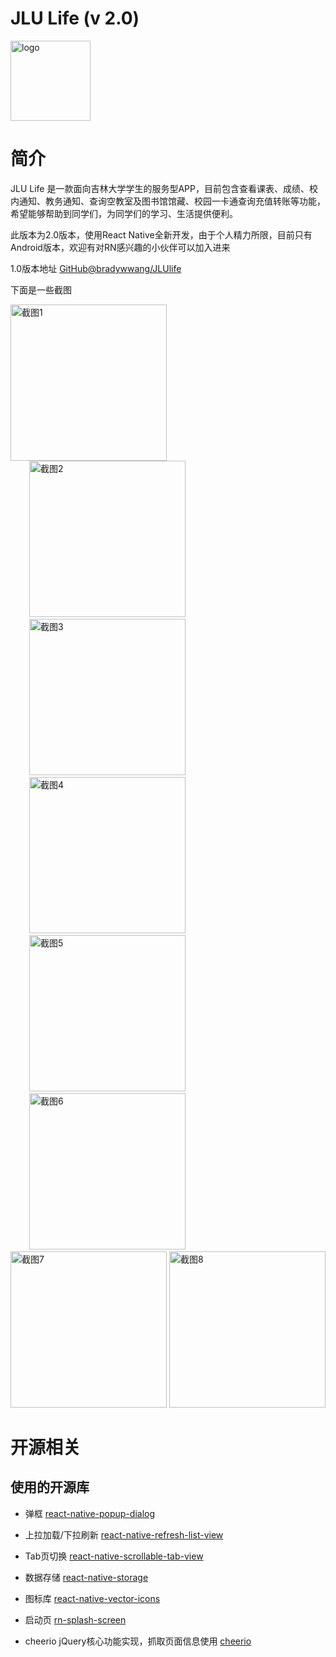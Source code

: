 # JLU Life (v 2.0)

<img src="https://github.com/Steven128/JLUlife/blob/master/App/assets/ic_logo.png" alt="logo" width="128px">

简介
============

JLU Life 是一款面向吉林大学学生的服务型APP，目前包含查看课表、成绩、校内通知、教务通知、查询空教室及图书馆馆藏、校园一卡通查询充值转账等功能，希望能够帮助到同学们，为同学们的学习、生活提供便利。

此版本为2.0版本，使用React Native全新开发，由于个人精力所限，目前只有Android版本，欢迎有对RN感兴趣的小伙伴可以加入进来

1.0版本地址 [GitHub@bradywwang/JLUlife](https://github.com/bradywwang/JLUlife)

下面是一些截图


<div>
  <span style="padding 30px; display: lnline-block">
    <img src="https://github.com/Steven128/JLUlife/blob/master/android/ScreenShots/1.png" alt="截图1" width="250px">
   </span>
  <span style="padding: 30px; display: lnline-block">
    <img src="https://github.com/Steven128/JLUlife/blob/master/android/ScreenShots/2.png" alt="截图2" width="250px">
  </span>
  <span style="padding: 30px; display: lnline-block">
    <img src="https://github.com/Steven128/JLUlife/blob/master/android/ScreenShots/3.png" alt="截图3" width="250px">
  </span>
  <span style="padding: 30px; display: lnline-block">
    <img src="https://github.com/Steven128/JLUlife/blob/master/android/ScreenShots/4.png" alt="截图4" width="250px">
  </span>
  <span style="padding: 30px; display: lnline-block">
    <img src="https://github.com/Steven128/JLUlife/blob/master/android/ScreenShots/5.png" alt="截图5" width="250px">
  </span>
  <span style="padding: 30px; display: lnline-block">
    <img src="https://github.com/Steven128/JLUlife/blob/master/android/ScreenShots/6.png" alt="截图6" width="250px">
  </span>
  <span style="padding 30px; display: lnline-block">
    <img src="https://github.com/Steven128/JLUlife/blob/master/android/ScreenShots/7.png" alt="截图7" width="250px">
   </span>
  <span style="padding 30px; display: lnline-block">
    <img src="https://github.com/Steven128/JLUlife/blob/master/android/ScreenShots/8.png" alt="截图8" width="250px">
   </span>
</div>

开源相关
===========

使用的开源库
-----------

* 弹框  [react-native-popup-dialog](https://github.com/jacklam718/react-native-popup-dialog)

* 上拉加载/下拉刷新  [react-native-refresh-list-view](https://github.com/huanxsd/react-native-refresh-list-view)

* Tab页切换  [react-native-scrollable-tab-view](https://github.com/ptomasroos/react-native-scrollable-tab-view)

* 数据存储  [react-native-storage](https://github.com/sunnylqm/react-native-storage)

* 图标库  [react-native-vector-icons](https://github.com/oblador/react-native-vector-icons)

* 启动页  [rn-splash-screen](https://github.com/mehcode/rn-splash-screen)

* cheerio jQuery核心功能实现，抓取页面信息使用 [cheerio](https://github.com/cheeriojs/cheerio)
